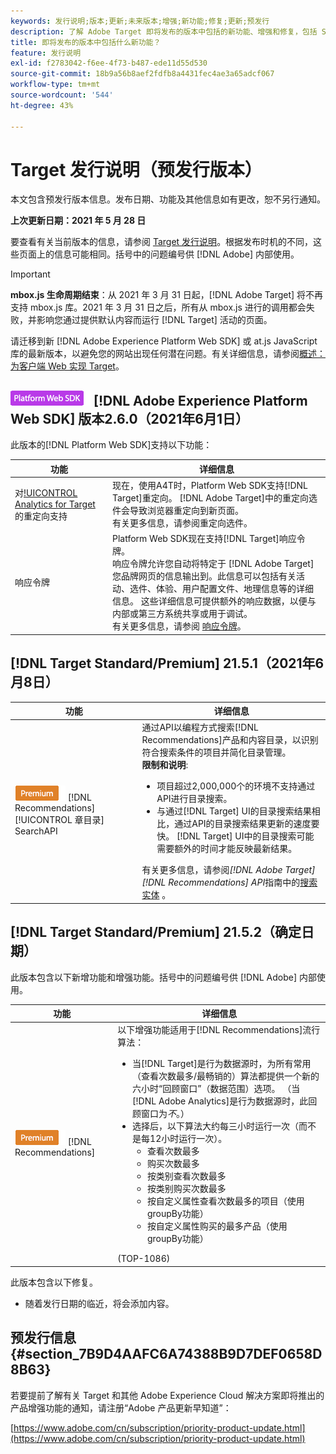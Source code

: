 ```yaml
---
keywords: 发行说明;版本;更新;未来版本;增强;新功能;修复;更新;预发行
description: 了解 Adobe Target 即将发布的版本中包括的新功能、增强和修复，包括 SDK、API 和 JavaScript 库。
title: 即将发布的版本中包括什么新功能？
feature: 发行说明
exl-id: f2783042-f6ee-4f73-b487-ede11d55d530
source-git-commit: 18b9a56b8aef2fdfb8a4431fec4ae3a65adcf067
workflow-type: tm+mt
source-wordcount: '544'
ht-degree: 43%

---
```


# Target 发行说明（预发行版本）

本文包含预发行版本信息。发布日期、功能及其他信息如有更改，恕不另行通知。

**上次更新日期：2021 年 5 月 28 日**

要查看有关当前版本的信息，请参阅 [Target 发行说明](release-notes.md)。根据发布时机的不同，这些页面上的信息可能相同。括号中的问题编号供 [!DNL Adobe] 内部使用。

>[!IMPORTANT]
>
>**mbox.js 生命周期结束**：从 2021 年 3 月 31 日起，[!DNL Adobe Target] 将不再支持 mbox.js 库。2021 年 3 月 31 日之后，所有从 mbox.js 进行的调用都会失败，并影响您通过提供默认内容而运行 [!DNL Target] 活动的页面。
>
>请迁移到新 [!DNL Adobe Experience Platform Web SDK] 或 at.js JavaScript 库的最新版本，以避免您的网站出现任何潜在问题。有关详细信息，请参阅[概述：为客户端 Web 实现 Target](/help/c-implementing-target/c-implementing-target-for-client-side-web/implement-target-for-client-side-web.md)。

## ![Adobe Experience Platform Web SDK](/help/assets/platform.png) [!DNL Adobe Experience Platform Web SDK] 版本2.6.0（2021年6月1日）

此版本的[!DNL Platform Web SDK]支持以下功能：

| 功能 | 详细信息 |
| --- | --- |
| 对[!UICONTROL Analytics for Target](A4T)的重定向支持 | 现在，使用A4T时，Platform Web SDK支持[!DNL Target]重定向。 [!DNL Adobe Target]中的重定向选件会导致浏览器重定向到新页面。<br>有关更多信息，请参阅重定向选件。 |
| 响应令牌 | Platform Web SDK现在支持[!DNL Target]响应令牌。<br> 响应令牌允许您自动将特定于 [!DNL Adobe Target] 您品牌网页的信息输出到。此信息可以包括有关活动、选件、体验、用户配置文件、地理信息等的详细信息。 这些详细信息可提供额外的响应数据，以便与内部或第三方系统共享或用于调试。<br>有关更多信息，请参阅 [响应令牌](/help/administrating-target/response-tokens.md)。 |

## [!DNL Target Standard/Premium] 21.5.1（2021年6月8日）

| 功能 | 详细信息 |
| --- | --- |
| ![Premium徽](/help/assets/premium.png) [!DNL Recommendations] [!UICONTROL 章目录] SearchAPI | 通过API以编程方式搜索[!DNL Recommendations]产品和内容目录，以识别符合搜索条件的项目并简化目录管理。<br>**限制和说明**:<ul><li>项目超过2,000,000个的环境不支持通过API进行目录搜索。</li><li>与通过[!DNL Target] UI的目录搜索结果相比，通过API的目录搜索结果更新的速度要快。 [!DNL Target] UI中的目录搜索可能需要额外的时间才能反映最新结果。</li></ul>有关更多信息，请参阅&#x200B;*[!DNL Adobe Target][!DNL Recommendations] API*&#x200B;指南中的[搜索实体](http://developers.adobetarget.com/api/recommendations/#tag/Searching-Entities) 。 |

## [!DNL Target Standard/Premium] 21.5.2（确定日期）

此版本包含以下新增功能和增强功能。括号中的问题编号供 [!DNL Adobe] 内部使用。

| 功能 | 详细信息 |
| --- | --- |
| ![Premium](/help/assets/premium.png) [!DNL Recommendations] | 以下增强功能适用于[!DNL Recommendations]流行算法：<ul><li>当[!DNL Target]是行为数据源时，为所有常用（查看次数最多/最畅销的）算法都提供一个新的六小时“回顾窗口”（数据范围）选项。 （当[!DNL Adobe Analytics]是行为数据源时，此回顾窗口为&#x200B;*不*。）</li><li>选择后，以下算法大约每三小时运行一次（而不是每12小时运行一次）。<ul><li>查看次数最多</li><li>购买次数最多</li><li>按类别查看次数最多</li><li>按类别购买次数最多</li><li>按自定义属性查看次数最多的项目（使用groupBy功能）</li><li>按自定义属性购买的最多产品（使用groupBy功能）</li></ul></ul>(TOP-1086) |

此版本包含以下修复。

* 随着发行日期的临近，将会添加内容。

## 预发行信息 {#section_7B9D4AAFC6A74388B9D7DEF0658D8B63}

若要提前了解有关 Target 和其他 Adobe Experience Cloud 解决方案即将推出的产品增强功能的通知，请注册“Adobe 产品更新早知道”：

[https://www.adobe.com/cn/subscription/priority-product-update.html](https://www.adobe.com/cn/subscription/priority-product-update.html)
